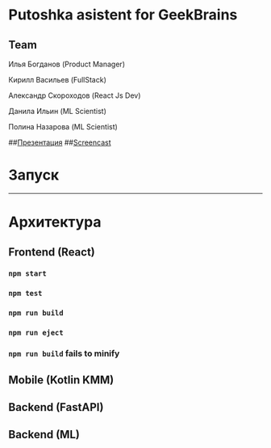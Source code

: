 # Putoshka asistent for GeekBrains

## Team
  
  Илья Богданов (Product Manager)

  Кирилл Васильев (FullStack)
  
  Александр Скороходов (React Js Dev)
  
  Данила Ильин (ML Scientist)
  
  Полина Назарова (ML Scientist)

##[Презентация](https://docs.google.com/presentation/d/1icRcFmKMl3mMHESSqdPydqm_Im7WrShC/edit?usp=share_link&ouid=111794431814724437121&rtpof=true&sd=true)
##[Screencast](https://docs.google.com/presentation/d/1icRcFmKMl3mMHESSqdPydqm_Im7WrShC/edit?usp=share_link&ouid=111794431814724437121&rtpof=true&sd=true)
  

# Запуск
---

# Архитектура
## Frontend (React)
### `npm start`

### `npm test`

### `npm run build`

### `npm run eject`

### `npm run build` fails to minify

## Mobile (Kotlin KMM)

## Backend (FastAPI)

## Backend (ML)

